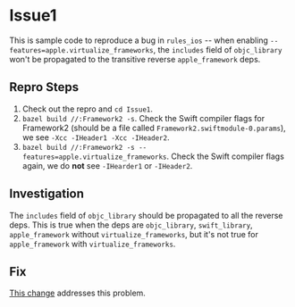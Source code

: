 # Issue1
This is sample code to reproduce a bug in `rules_ios` -- when enabling `--features=apple.virtualize_frameworks`, the `includes` field of `objc_library` won't be propagated to the transitive reverse `apple_framework` deps.

## Repro Steps
1. Check out the repro and `cd Issue1`.
2. `bazel build //:Framework2 -s`. Check the Swift compiler flags for Framework2 (should be a file called `Framework2.swiftmodule-0.params`), we see `-Xcc -IHeader1 -Xcc -IHeader2`.
3. `bazel build //:Framework2 -s --features=apple.virtualize_frameworks`. Check the Swift compiler flags again, we do **not** see `-IHearder1` or `-IHeader2`.

## Investigation
The `includes` field of `objc_library` should be propagated to all the reverse deps. This is true when the deps are `objc_library`, `swift_library`, `apple_framework` without `virtualize_frameworks`, but it's not true for `apple_framework` with `virtualize_frameworks`.

## Fix
[This change](https://github.com/qyang-nj/rules_ios/pull/4) addresses this problem.
